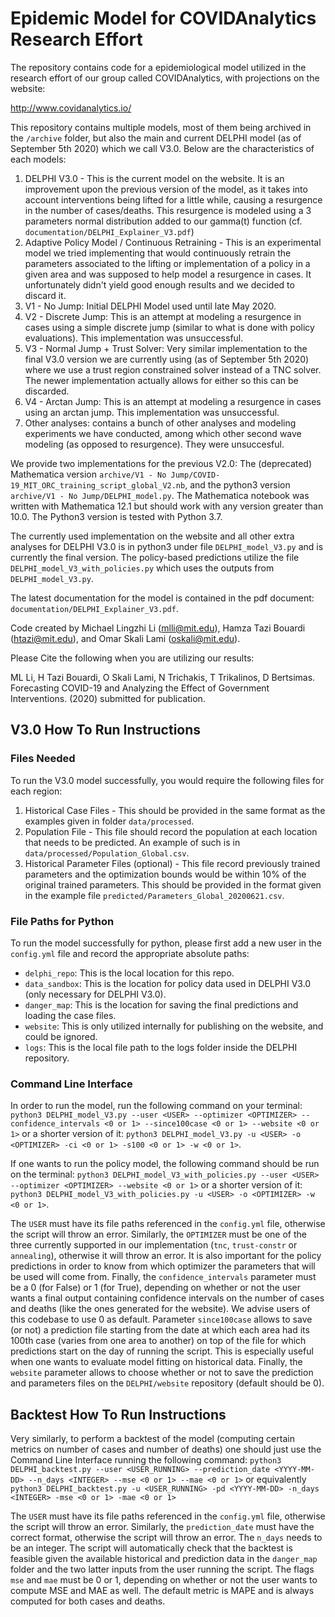 # Epidemic Model for COVIDAnalytics Research Effort

The repository contains code for a epidemiological model utilized in the research effort of our group called COVIDAnalytics, with projections on the website:

http://www.covidanalytics.io/

This repository contains multiple models, most of them being archived in the `/archive` folder, but also the main and current DELPHI model (as of September 5th 2020) which we call V3.0. Below are the characteristics of each models:
1. DELPHI V3.0 - This is the current model on the website. It is an improvement upon the previous version of the model, as it takes into account interventions being lifted for a little while, causing a resurgence in the number of cases/deaths. This resurgence is modeled using a 3 parameters normal distribution added to our gamma(t) function (cf. `documentation/DELPHI_Explainer_V3.pdf`)
2. Adaptive Policy Model / Continuous Retraining - This is an experimental model we tried implementing that would continuously retrain the parameters associated to the lifting or implementation of a policy in a given area and was supposed to help model a resurgence in cases. It unfortunately didn't yield good enough results and we decided to discard it.
3. V1 - No Jump: Initial DELPHI Model used until late May 2020.
4. V2 - Discrete Jump: This is an attempt at modeling a resurgence in cases using a simple discrete jump (similar to what is done with policy evaluations). This implementation was unsuccessful.
5. V3 - Normal Jump + Trust Solver: Very similar implementation to the final V3.0 version we are currently using (as of September 5th 2020) where we use a trust region constrained solver instead of a TNC solver. The newer implementation actually allows for either so this can be discarded.
6. V4 - Arctan Jump: This is an attempt at modeling a resurgence in cases using an arctan jump. This implementation was unsuccessful.
7. Other analyses: contains a bunch of other analyses and modeling experiments we have conducted, among which other second wave modeling (as opposed to resurgence). They were unsuccesful.

We provide two implementations for the previous V2.0: The (deprecated) Mathematica version 
`archive/V1 - No Jump/COVID-19_MIT_ORC_training_script_global_V2.nb`, 
and the python3 version `archive/V1 - No Jump/DELPHI_model.py`. The Mathematica notebook was written with Mathematica 
12.1 but should work with any version greater than 10.0. The Python3 version is tested with Python 3.7. 

The currently used implementation on the website and all other extra analyses for DELPHI V3.0 is in python3 under file 
`DELPHI_model_V3.py` and is currently the final version. The policy-based predictions utilize the file 
`DELPHI_model_V3_with_policies.py` which uses the outputs from `DELPHI_model_V3.py`.

The latest documentation for the model is contained in the pdf document: `documentation/DELPHI_Explainer_V3.pdf`.

Code created by Michael Lingzhi Li (mlli@mit.edu), Hamza Tazi Bouardi (htazi@mit.edu), 
and Omar Skali Lami (oskali@mit.edu).

Please Cite the following when you are utilizing our results:

ML Li, H Tazi Bouardi, O Skali Lami, N Trichakis, T Trikalinos, D Bertsimas. Forecasting COVID-19 and Analyzing the Effect of Government Interventions. (2020) submitted for publication.

## V3.0 How To Run Instructions
### Files Needed
To run the V3.0 model successfully, you would require the following files for each region:
1. Historical Case Files - This should be provided in the same format as the examples given in folder `data/processed`.
2. Population File - This file should record the population at each location that needs to be predicted. 
An example of such is in `data/processed/Population_Global.csv`.
3. Historical Parameter Files (optional) - This file record previously trained parameters and the optimization bounds would be within 10% of the original trained parameters. This should be provided in the format given in the example file `predicted/Parameters_Global_20200621.csv`.

### File Paths for Python

To run the model successfully for python, please first add a new user in the `config.yml` file and record the appropriate absolute paths:
- `delphi_repo`: This is the local location for this repo. 
- `data_sandbox`: This is the location for policy data used in DELPHI V3.0 (only necessary for DELPHI V3.0).
- `danger_map`: This is the location for saving the final predictions and loading the case files. 
- `website`: This is only utilized internally for publishing on the website, and could be ignored.
- `logs`: This is the local file path to the logs folder inside the DELPHI repository.

### Command Line Interface
In order to run the model, run the following command on your terminal: 
`python3 DELPHI_model_V3.py --user <USER> --optimizer <OPTIMIZER> --confidence_intervals <0 or 1> --since100case <0 or 1> --website <0 or 1>` or a shorter
version of it: `python3 DELPHI_model_V3.py -u <USER> -o <OPTIMIZER> -ci <0 or 1> -s100 <0 or 1> -w <0 or 1>`. 

If one wants to run the policy model, the following command should be run on the terminal: 
`python3 DELPHI_model_V3_with_policies.py --user <USER> --optimizer <OPTIMIZER> --website <0 or 1>` or a shorter
version of it: `python3 DELPHI_model_V3_with_policies.py -u <USER> -o <OPTIMIZER> -w <0 or 1>`.

The `USER` must have its file paths referenced in the `config.yml` file, otherwise the script will throw an error. 
Similarly, the `OPTIMIZER` must be one of the three currently supported in our implementation (`tnc`, `trust-constr` 
or `annealing`), otherwise it will throw an error. It is also important for the policy predictions in order to know
from which optimizer the parameters that will be used will come from. Finally, the `confidence_intervals` parameter must 
be a 0 (for False) or 1 (for True), depending on whether or not the user wants a final output containing confidence 
intervals on the number of cases and deaths (like the ones generated for the website). 
We advise users of this codebase to use 0 as default. Parameter `since100case` allows to save (or not) a prediction file
starting from the date at which each area had its 100th case (varies from one area to another) on top of the file for 
which predictions start on the day of running the script. This is especially useful when one wants to evaluate model 
fitting on historical data. Finally, the `website` parameter allows to choose whether or not to save the prediction and 
parameters files on the `DELPHI/website` repository (default should be 0).

## Backtest How To Run Instructions
Very similarly, to perform a backtest of the model (computing certain metrics on number of cases and number of deaths) one should just use the Command Line Interface running the following command:
`python3 DELPHI_backtest.py --user <USER_RUNNING> --prediction_date <YYYY-MM-DD> --n_days <INTEGER> --mse <0 or 1> --mae <0 or 1>`  or 
equivalently `python3 DELPHI_backtest.py -u <USER_RUNNING> -pd <YYYY-MM-DD> -n_days <INTEGER> -mse <0 or 1> -mae <0 or 1>`

The `USER` must have its file paths referenced in the `config.yml` file, otherwise the script will throw an error. 
Similarly, the `prediction_date` must have the correct format, otherwise the script will throw an error. 
The `n_days` needs to be an integer. The script will automatically check that the backtest is feasible given the available historical 
and prediction data in the `danger_map` folder and the two latter inputs from the user running the script. 
The flags `mse` and `mae` must be 0 or 1, depending on whether or not the user wants to compute MSE and MAE as well. The default 
metric is MAPE and is always computed for both cases and deaths.